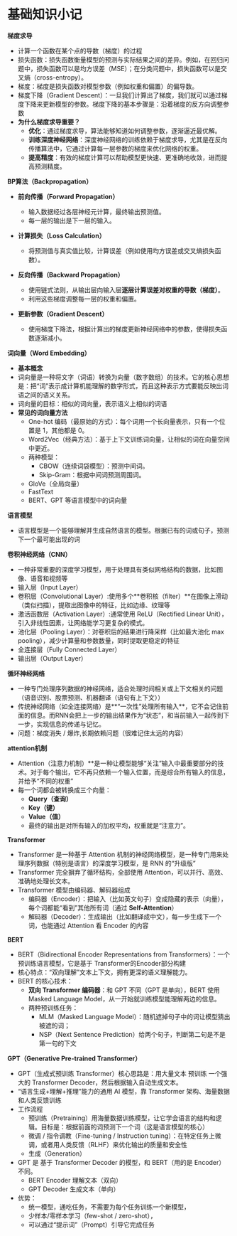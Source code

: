 # 基础知识小记
**梯度求导**
 - 计算一个函数在某个点的导数（梯度）的过程
 - 损失函数：损失函数衡量模型的预测与实际结果之间的差异。例如，在回归问题中，损失函数可以是均方误差（MSE）；在分类问题中，损失函数可以是交叉熵（cross-entropy）。
 - 梯度：梯度是损失函数对模型参数（例如权重和偏置）的偏导数。
 - 梯度下降（Gradient Descent）：一旦我们计算出了梯度，我们就可以通过梯度下降来更新模型的参数。梯度下降的基本步骤是：沿着梯度的反方向调整参数
 - **为什么梯度求导重要？**
    - **优化**：通过梯度求导，算法能够知道如何调整参数，逐渐逼近最优解。
    - **训练深度神经网络**：深度神经网络的训练依赖于梯度求导，尤其是在反向传播算法中，它通过计算每一层参数的梯度来优化网络的权重。
    - **提高精度**：有效的梯度计算可以帮助模型更快速、更准确地收敛，进而提高预测精度。

**BP算法（Backpropagation）**
 - **前向传播（Forward Propagation）**
   - 输入数据经过各层神经元计算，最终输出预测值。
   - 每一层的输出是下一层的输入。

- **计算损失（Loss Calculation）**
   - 将预测值与真实值比较，计算误差（例如使用均方误差或交叉熵损失函数）。

 - **反向传播（Backward Propagation）**
   - 使用链式法则，从输出层向输入层**逐层计算误差对权重的导数（梯度）**。
   - 利用这些梯度调整每一层的权重和偏置。

 - **更新参数（Gradient Descent）**
   - 使用梯度下降法，根据计算出的梯度更新神经网络中的参数，使得损失函数逐渐减小。

**词向量（Word Embedding）**
 - **基本概念** 
 - 词向量是一种将文字（词语）转换为向量（数字数组）的技术。它的核心思想是：把“词”表示成计算机能理解的数字形式，而且这种表示方式要能反映出词语之间的语义关系。
 - 词向量的目标：相似的词向量，表示语义上相似的词语
 - **常见的词向量方法**
     - One-hot 编码（最原始的方式）：每个词用一个长向量表示，只有一个位置是 1，其他都是 0。
     - Word2Vec（经典方法）：基于上下文训练词向量，让相似的词在向量空间中更近。
     - 两种模型：
        - CBOW（连续词袋模型）：预测中间词。
        - Skip-Gram：根据中间词预测周围词。
    - GloVe（全局向量）
    - FastText
    - BERT、GPT 等语言模型中的词向量

**语言模型**
- 语言模型是一个能够理解并生成自然语言的模型。根据已有的词或句子，预测下一个最可能出现的词

**卷积神经网络（CNN）**
 - 一种非常重要的深度学习模型，用于处理具有类似网格结构的数据，比如图像、语音和视频等
 - 输入层（Input Layer）
 - 卷积层（Convolutional Layer）:使用多个**卷积核（filter）**在图像上滑动（类似扫描），提取出图像中的特征，比如边缘、纹理等
 - 激活函数层（Activation Layer）:通常使用 ReLU（Rectified Linear Unit），引入非线性因素，让网络能学习更复杂的模式。
 - 池化层（Pooling Layer）：对卷积后的结果进行降采样（比如最大池化 max pooling），减少计算量和参数数量，同时提取更稳定的特征
 - 全连接层（Fully Connected Layer）
 - 输出层（Output Layer）

**循环神经网络**
 - 一种专门处理序列数据的神经网络，适合处理时间相关或上下文相关的问题（语音识别、股票预测、机器翻译（语句有上下文））
 - 传统神经网络（如全连接网络）是**“一次性”处理所有输入**，它不会记住前面的信息。而RNN会把上一步的输出结果作为“状态”，和当前输入一起传到下一步，实现信息的传递与记忆。
 - 问题：梯度消失 / 爆炸,长期依赖问题（很难记住太远的内容）

**attention机制**
- Attention（注意力机制）**是一种让模型能够“关注”输入中最重要部分的技术。对于每个输出，它不再只依赖一个输入位置，而是综合所有输入的信息，并给予“不同的权重”
- 每一个词都会被转换成三个向量：
    - **Query（查询）**
    - **Key（键）**
    - **Value（值）**
    - 最终的输出是对所有输入的加权平均，权重就是“注意力”。

**Transformer**
- Transformer 是一种基于 Attention 机制的神经网络模型，是一种专门用来处理序列数据（特别是语言）的深度学习模型，是 RNN 的“升级版”
- Transformer 完全摒弃了循环结构，全部使用 Attention，可以并行、高效、准确地处理长文本。
- Transformer 模型由编码器、解码器组成
    - 编码器（Encoder）：把输入（比如英文句子）变成隐藏的表示（向量），每个词都能“看到”其他所有词（通过 **Self-Attention**）
    - 解码器（Decoder）：生成输出（比如翻译成中文），每一步生成下一个词，也能通过 Attention 看 Encoder 的内容

**BERT**
 - BERT（Bidirectional Encoder Representations from Transformers）：一个预训练语言模型，它是基于 Transformer的Encoder部分构建 
 - 核心特点：“双向理解”文本上下文，拥有更深的语义理解能力。
 - BERT 的核心技术：
     - **双向 Transformer 编码器**：和 GPT 不同（GPT 是单向），BERT 使用 Masked Language Model，从一开始就训练模型能理解两边的信息。
     - 两种预训练任务：
        - MLM（Masked Language Model）：随机遮掉句子中的词让模型猜出被遮的词；
        - NSP（Next Sentence Prediction）给两个句子，判断第二句是不是第一句的下文

**GPT（Generative Pre-trained Transformer）**
 - GPT（生成式预训练 Transformer）核心思路是：用大量文本 预训练 一个强大的 Transformer Decoder，然后根据输入自动生成文本。
 - “语言生成+理解+推理”能力的通用 AI 模型，靠 Transformer 架构、海量数据和人类反馈训练
 - 工作流程
    - 预训练（Pretraining）用海量数据训练模型，让它学会语言的结构和逻辑。目标是：根据前面的词预测下一个词（这是语言模型的核心）
    - 微调 / 指令调教（Fine-tuning / Instruction tuning）：在特定任务上微调，或者用人类反馈（RLHF）来优化输出的质量和安全性
    - 生成（Generation）
 - GPT 是 基于 Transformer Decoder 的模型，和 BERT（用的是 Encoder）不同。
    - BERT	Encoder	理解文本（双向）
    - GPT	Decoder	生成文本（单向）
- 优势：
    - 统一模型，通吃任务，不需要为每个任务训练一个新模型，
    - 少样本/零样本学习（few-shot / zero-shot），
    - 可以通过“提示词”（Prompt）引导它完成任务

